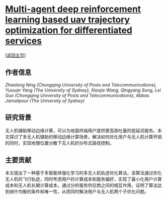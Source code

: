 # [Multi-agent deep reinforcement learning based uav trajectory optimization for differentiated services](https://doi.org/10.1109/TMC.2023.3312276)

\[[返回主页](../../README.md#2024)\]

## 作者信息
*Zhaolong Ning (Chongqing University of Posts and Telecommunications), Yuxuan Yang (The University of Sydney), Xiaojie Wang, Qingyang Song, Lei Guo (Chongqing University of Posts and Telecommunications), Abbas Jamalipour (The University of Sydney)*

## 研究背景
无人机辅助移动边缘计算，可以为地面终端用户提供更高吞吐量的低延迟服务。本文探讨了多无人机辅助的移动边缘计算场景，解决如何优化用户与无人机计算开销的同时，实现地理位置分散下无人机的分布式路径控制。

## 主要贡献
本文提出了一种基于多智能体强化学习的多无人机轨迹优化算法。该算法通过优化无人机的飞行轨迹，同时考虑用户的计算成本和服务偏好，实现了最小化用户计算成本和无人机长期计算成本。通过分析服务供应商之间的相互作用，证明了算法达到纳什均衡的条件和唯一性，从而同时解决用户与无人机两个子优化问题。